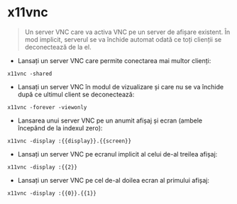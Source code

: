 # x11vnc

> Un server VNC care va activa VNC pe un server de afișare existent.
> În mod implicit, serverul se va închide automat odată ce toți clienții se deconectează de la el.

- Lansați un server VNC care permite conectarea mai multor clienți:

`x11vnc -shared`

- Lansați un server VNC în modul de vizualizare și care nu se va închide după ce ultimul client se deconectează:

`x11vnc -forever -viewonly`

- Lansarea unui server VNC pe un anumit afișaj și ecran (ambele începând de la indexul zero):

`x11vnc -display :{{display}}.{{screen}}`

- Lansați un server VNC pe ecranul implicit al celui de-al treilea afișaj:

`x11vnc -display :{{2}}`

- Lansați un server VNC pe cel de-al doilea ecran al primului afișaj:

`x11vnc -display :{{0}}.{{1}}`
